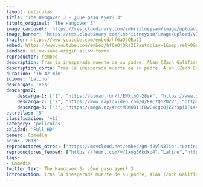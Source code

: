 ```yaml
---
layout: peliculas
title: "The Hangover 3 - ¿Que paso ayer? 3"
titulo_original: "The Hangover 3"
image_carousel: 'https://res.cloudinary.com/imbriitneysam/image/upload/v1543285305/paso-3-oster-min.jpg'
image_banner: 'https://res.cloudinary.com/imbriitneysam/image/upload/v1543285307/paso3-banner-min.jpg'
trailer: https://www.youtube.com/embed/hf6aOjORa2I
embed: https://www.youtube.com/embed/hf6aOjORa2I?autoplay=1&amp;rel=0&amp;hd=1&border=0&wmode=opaque&enablejsapi=1&modestbranding=1&controls=1&showinfo=0
sandbox: allow-same-origin allow-forms
reproductor: fembed
description: Tras la inesperada muerte de su padre, Alan (Zach Galifianakas) es llevado por sus amigos Phil (Bradley Cooper), Stu (Ed Helms) y Doug (Justin Bartha) a un centro especializado para que mejore. Esta vez no hay boda ni fiesta de despedida ¿Qué puede ir mal? Pues que cuando estos chicos salen a la carretera, y sobre todo cuando aparece Chow (Ken Jeong)… la suerte está echada.
description_corta: Tras la inesperada muerte de su padre, Alan (Zach Galifianakas) es llevado por sus amigos Phil (Bradley Cooper), Stu (Ed Helms) y Doug (Justin Bartha) a un centro especializado para que mejore. Esta vez no hay boda ni fiesta de despedida ¿Qué..
duracion: '1h 42 min'
idioma: 'Latino'
descargas: 'yes'
descargas2:
    descarga-1: ["1", "https://oload.fun/f/EWXtmQ-28sk", "https://www.google.com/s2/favicons?domain=openload.co","OpenLoad","https://res.cloudinary.com/imbriitneysam/image/upload/v1541473684/mexico.png", "Latino", "Full HD"]
    descarga-2: ["2", "https://www.rapidvideo.com/d/FXC7Q6ZDZV", "https://www.google.com/s2/favicons?domain=www.rapidvideo.com","RapidVideo","https://res.cloudinary.com/imbriitneysam/image/upload/v1541473684/mexico.png", "Latino", "Full HD"]
    descarga-3: ["3", "https://mega.nz/#!ctMRmQBI!FBwCscgcQjZ2rspiIFL44_XMsU1nVma1_NTwYhHOTiI", "https://www.google.com/s2/favicons?domain=mega.nz","Mega","https://res.cloudinary.com/imbriitneysam/image/upload/v1541473684/mexico.png", "Latino", "Full HD"]
estrellas: '5'
clasificacion: '+13'
category: 'peliculas'
calidad: 'Full HD'
genero: Comedia
anio: '2013'
reproductores_otros: ["https://movcloud.net/embed/gm-d2ylN8Iie","Latino","https://mstream.press/8b9vg4a7amz5","Latino"]
reproductores_fembed: ["https://feurl.com/v/1xoq56kdxo4","Latino","https://feurl.com/v/w3516in8e-zg8n2","Latino"]
tags:
- Comedia
twitter_text: The Hangover 3- ¿Qué paso ayer? 3
introduction: Tras la inesperada muerte de su padre, Alan (Zach Galifianakas) es llevado por sus amigos Phil (Bradley Cooper), Stu (Ed Helms) y Doug (Justin Bartha) a un centro especializado para que mejore. Esta vez no hay boda ni fiesta de despedida ¿Qué..
---
```



 







